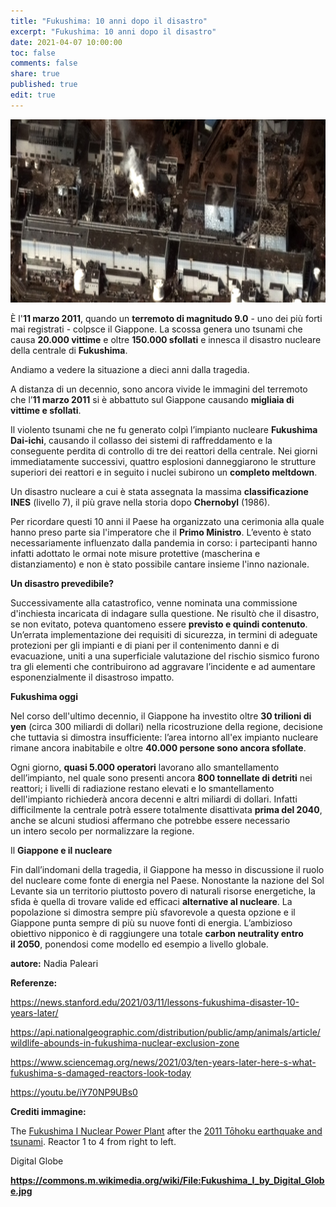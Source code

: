 ```yaml
---
title: "Fukushima: 10 anni dopo il disastro"
excerpt: "Fukushima: 10 anni dopo il disastro"
date: 2021-04-07 10:00:00
toc: false
comments: false
share: true
published: true
edit: true
---
```

![](/assets/images/fukushima_i_by_digital_globe.jpeg)

È l'**11 marzo 2011**, quando un **terremoto di magnitudo 9.0** - uno dei più forti mai registrati - colpsce il Giappone. La scossa genera uno tsunami che causa **20.000 vittime** e oltre **150.000 sfollati** e innesca il disastro nucleare della centrale di **Fukushima**.

Andiamo a vedere la situazione a dieci anni dalla tragedia.

A distanza di un decennio, sono ancora vivide le immagini del terremoto che l’**11 marzo 2011** si è abbattuto sul Giappone causando **migliaia di vittime e sfollati**. 

Il violento tsunami che ne fu generato colpì l’impianto nucleare **Fukushima Dai-ichi**, causando il collasso dei sistemi di raffreddamento e la conseguente perdita di controllo di tre dei reattori della centrale. Nei giorni immediatamente successivi, quattro esplosioni danneggiarono le strutture superiori dei reattori e in seguito i nuclei subirono un **completo meltdown**.

Un disastro nucleare a cui è stata assegnata la massima **classificazione INES** (livello 7), il più grave nella storia dopo **Chernobyl** (1986). 

Per ricordare questi 10 anni il Paese ha organizzato una cerimonia alla quale hanno preso parte sia l'imperatore che il **Primo Ministro**. L’evento è stato necessariamente influenzato dalla pandemia in corso: i partecipanti hanno infatti adottato le ormai note misure protettive (mascherina e distanziamento) e non è stato possibile cantare insieme l'inno nazionale.

**Un disastro prevedibile?**

Successivamente alla catastrofico, venne nominata una commissione d'inchiesta incaricata di indagare sulla questione. Ne risultò che il disastro, se non evitato, poteva quantomeno essere **previsto e quindi contenuto**. Un’errata implementazione dei requisiti di sicurezza, in termini di adeguate protezioni per gli impianti e di piani per il contenimento danni e di evacuazione, uniti a una superficiale valutazione del rischio sismico furono tra gli elementi che contribuirono ad aggravare l’incidente e ad aumentare esponenzialmente il disastroso impatto.

**Fukushima oggi**

Nel corso dell'ultimo decennio, il Giappone ha investito oltre **30 trilioni di yen** (circa 300 miliardi di dollari) nella ricostruzione della regione, decisione che tuttavia si dimostra insufficiente: l’area intorno all'ex impianto nucleare rimane ancora inabitabile e oltre **40.000 persone sono ancora sfollate**. 

Ogni giorno, **quasi 5.000 operatori** lavorano allo smantellamento dell’impianto, nel quale sono presenti ancora **800 tonnellate di detriti** nei reattori; i livelli di radiazione restano elevati e lo smantellamento dell'impianto richiederà ancora decenni e altri miliardi di dollari. Infatti difficilmente la centrale potrà essere totalmente disattivata **prima del 2040**, anche se alcuni studiosi affermano che potrebbe essere necessario un intero secolo per normalizzare la regione.

Il **Giappone e il nucleare**

Fin dall’indomani della tragedia, il Giappone ha messo in discussione il ruolo del nucleare come fonte di energia nel Paese. Nonostante la nazione del Sol Levante sia un territorio piuttosto povero di naturali risorse energetiche, la sfida è quella di trovare valide ed efficaci **alternative al nucleare**. La popolazione si dimostra sempre più sfavorevole a questa opzione e il Giappone punta sempre di più su nuove fonti di energia. L’ambizioso obiettivo nipponico è di raggiungere una totale **carbon neutrality entro il 2050**, ponendosi come modello ed esempio a livello globale.

**autore:** Nadia Paleari

**Referenze:** 

<https://news.stanford.edu/2021/03/11/lessons-fukushima-disaster-10-years-later/> 

<https://api.nationalgeographic.com/distribution/public/amp/animals/article/wildlife-abounds-in-fukushima-nuclear-exclusion-zone>

<https://www.sciencemag.org/news/2021/03/ten-years-later-here-s-what-fukushima-s-damaged-reactors-look-today>

<https://youtu.be/iY70NP9UBs0>

**Crediti immagine:**

The [Fukushima I Nuclear Power Plant](https://en.wikipedia.org/wiki/Fukushima_I_Nuclear_Power_Plant "w:Fukushima I Nuclear Power Plant") after the [2011 Tōhoku earthquake and tsunami](https://en.wikipedia.org/wiki/2011_T%C5%8Dhoku_earthquake_and_tsunami "w:2011 Tōhoku earthquake and tsunami"). Reactor 1 to 4 from right to left.

Digital Globe

**<https://commons.m.wikimedia.org/wiki/File:Fukushima_I_by_Digital_Globe.jpg>**